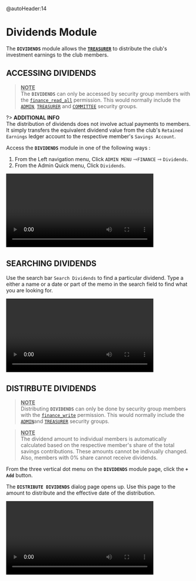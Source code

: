 @autoHeader:14
# Dividends Module
The **`DIVIDENDS`** module allows the [**`TREASURER`**](10_admin_member-accounts?id=_1034-treasurer-group)  to distribute the club's investment earnings to the club members.

## ACCESSING DIVIDENDS
><ins>**NOTE**</ins>\
>The **`DIVIDENDS`** can only be accessed by security group members with the [`finance_read_all`](10_admin_member-accounts?id=finance_read_all) permission. This would normally include the [`ADMIN`](10_admin_member-accounts?id=_1031-admin-group), [`TREASURER`](10_admin_member-accounts?id=_1034-treasurer-group) and [`COMMITTEE`](10_admin_member-accounts?id=_1032-committee-group) security groups.

?> **ADDITIONAL INFO**\
 The distribution of dividends does not involve actual payments to members. 
 It simply transfers the equivalent dividend value from the club's 
 `Retained Earnings` ledger account to the respective member's `Savings Account`.

Access the **`DIVIDENDS`** module in one of the following ways :
1. From the Left navigation menu, Click  `ADMIN MENU` &#8702;`FINANCE` &#8702; `Dividends`.
1. From the Admin Quick menu, Click  `Dividends`.

<video src="static/video/Dividends_Accessing.mp4"
	width="400px" controls>
  <img src="static/images/10.6_Dividends_Menu.png"/>
</video>


<!-- tabs:start >
#### **Dividends List**

![Dividends List](static/images/10.6.1_Dividends_List.png ":size=400").

#### **Open Dividends List**

![Dividends List](static/images/10.6.2_Dividends_List_Open.png ":size=400").
<!-- tabs:end -->

## SEARCHING DIVIDENDS

Use the search bar `Search Dividends` to find a particular dividend. Type a either a name or a date or part of the memo in the search field to find what you are looking for.

<video src="static/video/Dividends_Search.mp4"
	width="400px" controls>
  <img src="static/images/10.6.2_Search_Dividends.png"/>
</video>

## DISTIRBUTE DIVIDENDS
><ins>**NOTE**</ins>\
>Distributing **`DIVIDENDS`** can only be done by security group members with the [`finance_write`](10_admin_member-accounts?id=finance_write) permission. This would normally include the [`ADMIN`](10_admin_member-accounts?id=_1031-admin-group)and [`TREASURER`](10_admin_member-accounts?id=_1034-treasurer-group) security groups.

> <ins>**NOTE**</ins>\
 The dividend amount to individual members is automatically calculated based on the respective 
 member's share of the total savings contributions. These amounts cannot be indivually changed.
 Also, members with 0% share cannot receive dividends.
 

From the three vertical dot menu on the **`DIVIDENDS`** module page, click the **`+ Add`** button.

The **`DISTRIBUTE DIVIDENDS`** dialog page opens up. Use this page to the amount to distribute 
and the effective date of the distribution.

<video src="static/video/Dividends_Distribute.mp4"
	width="400px" controls>
  <img src="static/images/10.8_Distribute_Dividends_Page.png"/>
</video>
